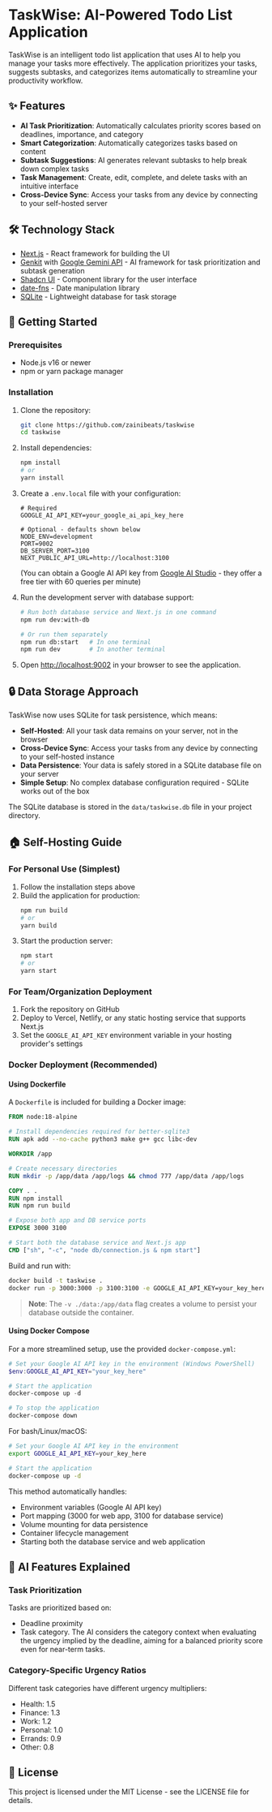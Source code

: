# TaskWise: AI-Powered Todo List Application

TaskWise is an intelligent todo list application that uses AI to help you manage your tasks more effectively. The application prioritizes your tasks, suggests subtasks, and categorizes items automatically to streamline your productivity workflow.

## ✨ Features

- **AI Task Prioritization**: Automatically calculates priority scores based on deadlines, importance, and category
- **Smart Categorization**: Automatically categorizes tasks based on content
- **Subtask Suggestions**: AI generates relevant subtasks to help break down complex tasks
- **Task Management**: Create, edit, complete, and delete tasks with an intuitive interface
- **Cross-Device Sync**: Access your tasks from any device by connecting to your self-hosted server

## 🛠️ Technology Stack

- [Next.js](https://nextjs.org/) - React framework for building the UI
- [Genkit](https://genkit.ai/) with [Google Gemini API](https://ai.google.dev/gemini-api) - AI framework for task prioritization and subtask generation
- [Shadcn UI](https://ui.shadcn.com/) - Component library for the user interface
- [date-fns](https://date-fns.org/) - Date manipulation library
- [SQLite](https://www.sqlite.org/) - Lightweight database for task storage

## 🚀 Getting Started

### Prerequisites

- Node.js v16 or newer
- npm or yarn package manager

### Installation

1. Clone the repository:
   ```bash
   git clone https://github.com/zainibeats/taskwise
   cd taskwise
   ```

2. Install dependencies:
   ```bash
   npm install
   # or
   yarn install
   ```

3. Create a `.env.local` file with your configuration:
   ```
   # Required
   GOOGLE_AI_API_KEY=your_google_ai_api_key_here
   
   # Optional - defaults shown below
   NODE_ENV=development
   PORT=9002
   DB_SERVER_PORT=3100
   NEXT_PUBLIC_API_URL=http://localhost:3100
   ```
   (You can obtain a Google AI API key from [Google AI Studio](https://aistudio.google.com/app/apikey) - they offer a free tier with 60 queries per minute)

4. Run the development server with database support:
   ```bash
   # Run both database service and Next.js in one command
   npm run dev:with-db
   
   # Or run them separately
   npm run db:start   # In one terminal
   npm run dev        # In another terminal
   ```

5. Open [http://localhost:9002](http://localhost:9002) in your browser to see the application.

## 🔒 Data Storage Approach

TaskWise now uses SQLite for task persistence, which means:

- **Self-Hosted**: All your task data remains on your server, not in the browser
- **Cross-Device Sync**: Access your tasks from any device by connecting to your self-hosted instance
- **Data Persistence**: Your data is safely stored in a SQLite database file on your server
- **Simple Setup**: No complex database configuration required - SQLite works out of the box

The SQLite database is stored in the `data/taskwise.db` file in your project directory.

## 🏠 Self-Hosting Guide

### For Personal Use (Simplest)

1. Follow the installation steps above
2. Build the application for production:
   ```bash
   npm run build
   # or
   yarn build
   ```
3. Start the production server:
   ```bash
   npm start
   # or
   yarn start
   ```

### For Team/Organization Deployment

1. Fork the repository on GitHub
2. Deploy to Vercel, Netlify, or any static hosting service that supports Next.js
3. Set the `GOOGLE_AI_API_KEY` environment variable in your hosting provider's settings

### Docker Deployment (Recommended)

#### Using Dockerfile

A `Dockerfile` is included for building a Docker image:

```dockerfile
FROM node:18-alpine

# Install dependencies required for better-sqlite3
RUN apk add --no-cache python3 make g++ gcc libc-dev

WORKDIR /app

# Create necessary directories
RUN mkdir -p /app/data /app/logs && chmod 777 /app/data /app/logs

COPY . .
RUN npm install
RUN npm run build

# Expose both app and DB service ports
EXPOSE 3000 3100

# Start both the database service and Next.js app
CMD ["sh", "-c", "node db/connection.js & npm start"]
```

Build and run with:
```bash
docker build -t taskwise .
docker run -p 3000:3000 -p 3100:3100 -e GOOGLE_AI_API_KEY=your_key_here -v ./data:/app/data taskwise
```

> **Note**: The `-v ./data:/app/data` flag creates a volume to persist your database outside the container.

#### Using Docker Compose

For a more streamlined setup, use the provided `docker-compose.yml`:

```powershell
# Set your Google AI API key in the environment (Windows PowerShell)
$env:GOOGLE_AI_API_KEY="your_key_here"

# Start the application
docker-compose up -d

# To stop the application
docker-compose down
```

For bash/Linux/macOS:
```bash
# Set your Google AI API key in the environment
export GOOGLE_AI_API_KEY=your_key_here

# Start the application
docker-compose up -d
```

This method automatically handles:
- Environment variables (Google AI API key)
- Port mapping (3000 for web app, 3100 for database service)
- Volume mounting for data persistence
- Container lifecycle management
- Starting both the database service and web application

## 🧠 AI Features Explained

### Task Prioritization

Tasks are prioritized based on:
- Deadline proximity
- Task category. The AI considers the category context when evaluating the urgency implied by the deadline, aiming for a balanced priority score even for near-term tasks.

### Category-Specific Urgency Ratios

Different task categories have different urgency multipliers:
- Health: 1.5
- Finance: 1.3
- Work: 1.2
- Personal: 1.0
- Errands: 0.9
- Other: 0.8

## 📝 License

This project is licensed under the MIT License - see the LICENSE file for details.
